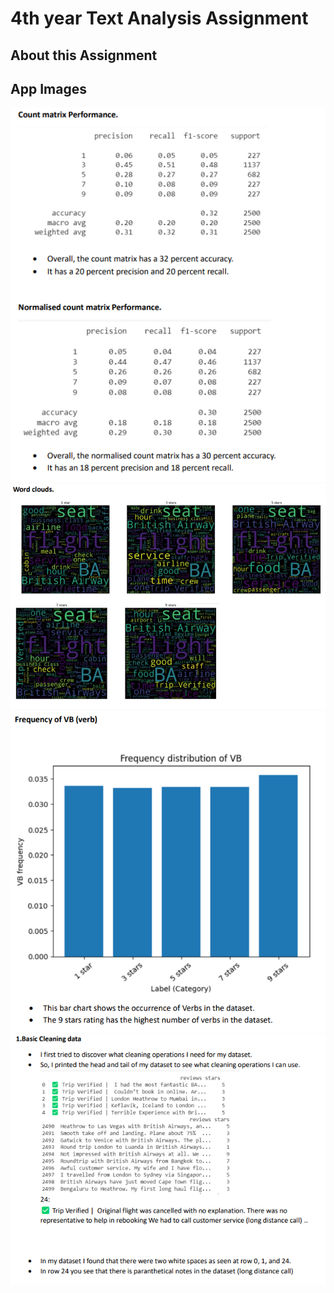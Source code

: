 # 4th year Text Analysis Assignment

## About this Assignment

  
</p>

## App Images

![Count matrix performance](https://github.com/B00138946/Text-Analysis-Assignment-4th-year/blob/2ffef9546359f5be83df659713732f56d287c813/Text-Analysis-Assignment-4th-year/4.png "Count matrix performance")
![Word clouds ](https://github.com/B00138946/Text-Analysis-Assignment-4th-year/blob/2ffef9546359f5be83df659713732f56d287c813/Text-Analysis-Assignment-4th-year/1.png "Word clouds ")
![Freq of verb](https://github.com/B00138946/Text-Analysis-Assignment-4th-year/blob/2ffef9546359f5be83df659713732f56d287c813/Text-Analysis-Assignment-4th-year/2.png "Freq of verb")
![basic cleaning data](https://github.com/B00138946/Text-Analysis-Assignment-4th-year/blob/2ffef9546359f5be83df659713732f56d287c813/Text-Analysis-Assignment-4th-year/3.png "basic cleaning data")





